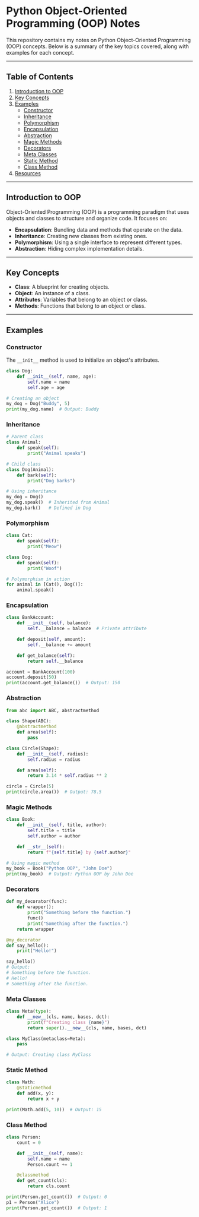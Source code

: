 # Python Object-Oriented Programming (OOP) Notes

This repository contains my notes on Python Object-Oriented Programming (OOP) concepts. Below is a summary of the key topics covered, along with examples for each concept.

---

## Table of Contents
1. [Introduction to OOP](#introduction-to-oop)
2. [Key Concepts](#key-concepts)
3. [Examples](#examples)
   - [Constructor](#constructor)
   - [Inheritance](#inheritance)
   - [Polymorphism](#polymorphism)
   - [Encapsulation](#encapsulation)
   - [Abstraction](#abstraction)
   - [Magic Methods](#magic-methods)
   - [Decorators](#decorators)
   - [Meta Classes](#meta-classes)
   - [Static Method](#static-method)
   - [Class Method](#class-method)
4. [Resources](#resources)

---

## Introduction to OOP
Object-Oriented Programming (OOP) is a programming paradigm that uses objects and classes to structure and organize code. It focuses on:
- **Encapsulation**: Bundling data and methods that operate on the data.
- **Inheritance**: Creating new classes from existing ones.
- **Polymorphism**: Using a single interface to represent different types.
- **Abstraction**: Hiding complex implementation details.

---

## Key Concepts
- **Class**: A blueprint for creating objects.
- **Object**: An instance of a class.
- **Attributes**: Variables that belong to an object or class.
- **Methods**: Functions that belong to an object or class.

---

## Examples

### Constructor
The `__init__` method is used to initialize an object's attributes.

```python
class Dog:
    def __init__(self, name, age):
        self.name = name
        self.age = age

# Creating an object
my_dog = Dog("Buddy", 5)
print(my_dog.name)  # Output: Buddy
```
### Inheritance
```py
# Parent class
class Animal:
    def speak(self):
        print("Animal speaks")

# Child class
class Dog(Animal):
    def bark(self):
        print("Dog barks")

# Using inheritance
my_dog = Dog()
my_dog.speak()  # Inherited from Animal
my_dog.bark()   # Defined in Dog
```
### Polymorphism
```py
class Cat:
    def speak(self):
        print("Meow")

class Dog:
    def speak(self):
        print("Woof")

# Polymorphism in action
for animal in [Cat(), Dog()]:
    animal.speak()
```
### Encapsulation
```py
class BankAccount:
    def __init__(self, balance):
        self.__balance = balance  # Private attribute

    def deposit(self, amount):
        self.__balance += amount

    def get_balance(self):
        return self.__balance

account = BankAccount(100)
account.deposit(50)
print(account.get_balance())  # Output: 150
```
### Abstraction
```py
from abc import ABC, abstractmethod

class Shape(ABC):
    @abstractmethod
    def area(self):
        pass

class Circle(Shape):
    def __init__(self, radius):
        self.radius = radius

    def area(self):
        return 3.14 * self.radius ** 2

circle = Circle(5)
print(circle.area())  # Output: 78.5
```
### Magic Methods
```py
class Book:
    def __init__(self, title, author):
        self.title = title
        self.author = author

    def __str__(self):
        return f"{self.title} by {self.author}"

# Using magic method
my_book = Book("Python OOP", "John Doe")
print(my_book)  # Output: Python OOP by John Doe
```
### Decorators
```py
def my_decorator(func):
    def wrapper():
        print("Something before the function.")
        func()
        print("Something after the function.")
    return wrapper

@my_decorator
def say_hello():
    print("Hello!")

say_hello()
# Output:
# Something before the function.
# Hello!
# Something after the function.
```
### Meta Classes
```py
class Meta(type):
    def __new__(cls, name, bases, dct):
        print(f"Creating class {name}")
        return super().__new__(cls, name, bases, dct)

class MyClass(metaclass=Meta):
    pass

# Output: Creating class MyClass
```
### Static Method
```py
class Math:
    @staticmethod
    def add(x, y):
        return x + y

print(Math.add(5, 10))  # Output: 15
```
### Class Method
```py
class Person:
    count = 0

    def __init__(self, name):
        self.name = name
        Person.count += 1

    @classmethod
    def get_count(cls):
        return cls.count

print(Person.get_count())  # Output: 0
p1 = Person("Alice")
print(Person.get_count())  # Output: 1
```
